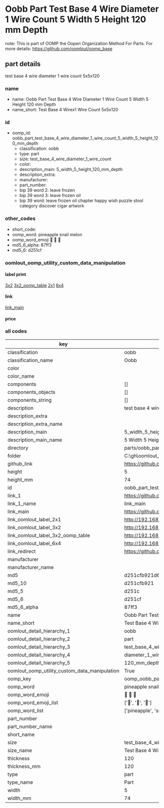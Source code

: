 # Oobb Part Test Base 4 Wire Diameter 1 Wire Count 5 Width 5 Height 120 mm Depth  

note: This is part of OOMP the Oopen Organization Method For Parts. For more details: https://github.com/oomlout/oomp_base

##  part details
  



test base 4 wire diameter 1 wire count 5x5x120



### name
* name: Oobb Part Test Base 4 Wire Diameter 1 Wire Count 5 Width 5 Height 120 mm Depth
* name_short: Test Base 4 Wirex1 Wire Count 5x5x120 
### id
* oomp_id: oobb_part_test_base_4_wire_diameter_1_wire_count_5_width_5_height_120_mm_depth
  * classification: oobb
  * type: part
  * size: test_base_4_wire_diameter_1_wire_count
  * color: 
  * description_main: 5_width_5_height_120_mm_depth
  * description_extra: 
  * manufacturer: 
  * part_number: 
  * bip 39 word 2: leave frozen
  * bip 39 word 3: leave frozen oil
  * bip 39 word: leave frozen oil chapter happy wish puzzle stool category discover cigar artwork

### other_codes
* short_code: 
* oomp_word: pineapple snail melon
* oomp_word_emoji :pineapple: :snail: :melon:
* md5_6_alpha: 87ff3
* md5_6: d251cf






### oomlout_oomp_utility_custom_data_manipulation
#### label print
[3x2](http://192.168.1.245:1112/?label=oomp%2087ff3)
[3x2_oomp_table](http://192.168.1.108:1112/?label=oomp%2087ff3)
[2x1](http://192.168.1.242:1112/?label=oomp%2087ff3)
[6x4](http://192.168.1.55:1112/?label=oomp%2087ff3)    

#### link

[link_main](https://github.com/oomlout/oomlout_oobb_version_4_generated_parts/tree/main/navigation_oomp/oobb/part/test_base_4_wire_diameter_1_wire_count/5_width_5_height_120_mm_depth/part)                              

#### price







### all codes 
| key | value |  
| --- | --- |  
| classification | oobb |  
| classification_name | Oobb |  
| color |  |  
| color_name |  |  
| components | [] |  
| components_objects | [] |  
| components_string | [] |  
| description | test base 4 wire diameter 1 wire count 5x5x120 |  
| description_extra |  |  
| description_extra_name |  |  
| description_main | 5_width_5_height_120_mm_depth |  
| description_main_name | 5 Width 5 Height 120 mm Depth |  
| directory | parts/oobb_part_test_base_4_wire_diameter_1_wire_count_5_width_5_height_120_mm_depth |  
| folder | C:\gh\oomlout_oobb_version_4_generated_parts\parts\oobb_part_test_base_4_wire_diameter_1_wire_count_5_width_5_height_120_mm_depth |  
| github_link | https://github.com/oomlout/oomlout_oomp_part_src/tree/main/parts/oobb_part_test_base_4_wire_diameter_1_wire_count_5_width_5_height_120_mm_depth |  
| height | 5 |  
| height_mm | 74 |  
| id | oobb_part_test_base_4_wire_diameter_1_wire_count_5_width_5_height_120_mm_depth |  
| link_1 | https://github.com/oomlout/oomlout_oobb_version_4_generated_parts/tree/main/navigation_oomp/oobb/part/test_base_4_wire_diameter_1_wire_count/5_width_5_height_120_mm_depth/part |  
| link_1_name | link_main |  
| link_main | https://github.com/oomlout/oomlout_oobb_version_4_generated_parts/tree/main/navigation_oomp/oobb/part/test_base_4_wire_diameter_1_wire_count/5_width_5_height_120_mm_depth/part |  
| link_oomlout_label_2x1 | http://192.168.1.242:1112/?label=oomp%2087ff3 |  
| link_oomlout_label_3x2 | http://192.168.1.245:1112/?label=oomp%2087ff3 |  
| link_oomlout_label_3x2_oomp_table | http://192.168.1.108:1112/?label=oomp%2087ff3 |  
| link_oomlout_label_6x4 | http://192.168.1.55:1112/?label=oomp%2087ff3 |  
| link_redirect | https://github.com/oomlout/oomlout_oobb_version_4_generated_parts/tree/main/parts/oobb_test_base_4_wire_diameter_1_wire_count_05_05_120 |  
| manufacturer |  |  
| manufacturer_name |  |  
| md5 | d251cfb921d675dff234726733976bf7 |  
| md5_10 | d251cfb921 |  
| md5_5 | d251c |  
| md5_6 | d251cf |  
| md5_6_alpha | 87ff3 |  
| name | Oobb Part Test Base 4 Wire Diameter 1 Wire Count 5 Width 5 Height 120 mm Depth |  
| name_short | Test Base 4 Wirex1 Wire Count 5x5x120  |  
| oomlout_detail_hierarchy_1 | oobb |  
| oomlout_detail_hierarchy_2 | part |  
| oomlout_detail_hierarchy_3 | test_base_4_wire |  
| oomlout_detail_hierarchy_4 | diameter_1_wire_count |  
| oomlout_detail_hierarchy_5 | 120_mm_depth |  
| oomlout_oomp_utility_custom_data_manipulation | True |  
| oomp_key | oomp_oobb_part_test_base_4_wire_diameter_1_wire_count_5_width_5_height_120_mm_depth |  
| oomp_word | pineapple snail melon |  
| oomp_word_emoji | :pineapple: :snail: :melon: |  
| oomp_word_emoji_list | [':pineapple:', ':snail:', ':melon:'] |  
| oomp_word_list | ['pineapple', 'snail', 'melon'] |  
| part_number |  |  
| part_number_name |  |  
| short_name |  |  
| size | test_base_4_wire_diameter_1_wire_count |  
| size_name | Test Base 4 Wire Diameter 1 Wire Count |  
| thickness | 120 |  
| thickness_mm | 120 |  
| type | part |  
| type_name | Part |  
| width | 5 |  
| width_mm | 74 |  
